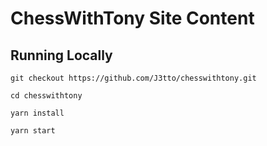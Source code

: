 # ChessWithTony Site Content

## Running Locally

`git checkout https://github.com/J3tto/chesswithtony.git`

`cd chesswithtony`

`yarn install`

`yarn start`
